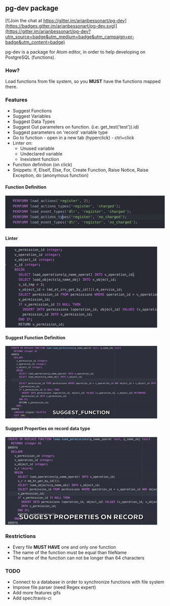 ## pg-dev package

[![Join the chat at https://gitter.im/arianbessonart/pg-dev](https://badges.gitter.im/arianbessonart/pg-dev.svg)](https://gitter.im/arianbessonart/pg-dev?utm_source=badge&utm_medium=badge&utm_campaign=pr-badge&utm_content=badge)

pg-dev is a package for Atom editor, in order to help developing on PostgreSQL (functions).

### How?
Load functions from file system, so you **MUST** have the functions mapped there.

### Features
* Suggest Functions
* Suggest Variables
* Suggest Data Types
* Suggest Out parameters on function. (i.e: get_test('test')).id)
* Suggest parameters on 'record' variable type
* Go to function - open in a new tab (hyperclick) - ctrl+click
* Linter on:
  * Unused variable
  * Undeclared variable
  * Inexistent function
* Function definition (on click)
* Snippets: If, ElseIf, Else, For, Create Function, Raise Notice, Raise Exception, do (anonymous function)

#### Function Definition
![Function Definition](https://raw.githubusercontent.com/arianbessonart/pg-dev/master/gifs/funcdefinition.gif)

#### Linter
![Linter](https://raw.githubusercontent.com/arianbessonart/pg-dev/master/gifs/linter.gif)

#### Suggest Function Definition
![Suggest Function Definition](https://raw.githubusercontent.com/arianbessonart/pg-dev/master/gifs/suggestfunction.gif)

#### Suggest Properties on record data type
![Suggest Properties Record](https://raw.githubusercontent.com/arianbessonart/pg-dev/master/gifs/suggestrecordvariable.gif)

### Restrictions
* Every file **MUST HAVE** one and only one function
* The name of the function must be equal than fileName
* The name of the function can not be longer than 64 characters

### TODO
* Connect to a database in order to synchronize functions with file system
* Improve file parser (need Regex expert)
* Add more features gifs
* Add spec/travis-ci
